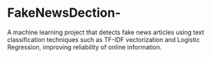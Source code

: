 # FakeNewsDection-
A machine learning project that detects fake news articles using text classification techniques such as TF-IDF vectorization and Logistic Regression, improving reliability of online information.
